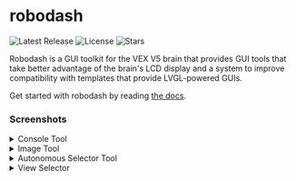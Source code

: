 # robodash

![Latest Release](https://img.shields.io/github/v/release/unwieldycat/robodash)
![License](https://img.shields.io/github/license/unwieldycat/robodash)
![Stars](https://img.shields.io/github/stars/unwieldycat/robodash)

Robodash is a GUI toolkit for the VEX V5 brain that provides GUI tools that
take better advantage of the brain's LCD display and a
system to improve compatibility with templates that provide LVGL-powered
GUIs.

Get started with robodash by reading
[the docs](https://robodash.readthedocs.io/en/latest/).

### Screenshots

<details>
<summary>Console Tool</summary>

![The robodash image display](./docs/source/img/console.png)

</details>

<details>
<summary>Image Tool</summary>

![The robodash image display](./docs/source/img/image.png)

</details>

<details>
<summary>Autonomous Selector Tool</summary>

![The robodash selector](./docs/source/img/selector.png)

</details>

<details>
<summary>View Selector</summary>

![The robodash view switcher](./docs/source/img/view_selector.png)

</details>
